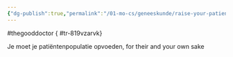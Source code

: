 ```yaml
---
{"dg-publish":true,"permalink":"/01-mo-cs/geneeskunde/raise-your-patients/","noteIcon":"","created":"2024-12-22T19:12:12.494+01:00","updated":"2024-12-29T13:58:44.413+01:00"}
---
```


#thegooddoctor
{ #tr-819vzarvk}


Je moet je patiëntenpopulatie opvoeden, for their and your own sake